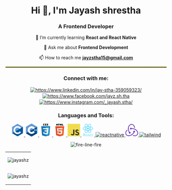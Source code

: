 <h1 align="center">Hi 👋, I'm Jayash shrestha</h1>

<h3 align="center">A Frontend Developer</h3>



<div align="center">
  
🌱 I’m currently learning **React and React Native**
  
💬 Ask me about **Frontend Development**

📫 How to reach me **jayzstha15@gmail.com**


</div>


<hr style="border: 1px dotted #f5ec00;">

<div align='center'>
  <h3 >Connect with me:</h3>
<p >
<a href="https://linkedin.com/in/https://www.linkedin.com/in/jay-stha-359059323/" target="blank"><img align="center" src="https://raw.githubusercontent.com/rahuldkjain/github-profile-readme-generator/master/src/images/icons/Social/linked-in-alt.svg" alt="https://www.linkedin.com/in/jay-stha-359059323/" height="30" width="40" /></a>
<a href="https://fb.com/https://www.facebook.com/jayz.sh.tha" target="blank"><img align="center" src="https://raw.githubusercontent.com/rahuldkjain/github-profile-readme-generator/master/src/images/icons/Social/facebook.svg" alt="https://www.facebook.com/jayz.sh.tha" height="30" width="40" /></a>
<a href="https://instagram.com/https://www.instagram.com/_jayash.stha/" target="blank"><img align="center" src="https://raw.githubusercontent.com/rahuldkjain/github-profile-readme-generator/master/src/images/icons/Social/instagram.svg" alt="https://www.instagram.com/_jayash.stha/" height="30" width="40" /></a>
</p>

<h3>Languages and Tools:</h3>
<p > <a href="https://www.cprogramming.com/" target="_blank" rel="noreferrer"> <img src="https://raw.githubusercontent.com/devicons/devicon/master/icons/c/c-original.svg" alt="c" width="40" height="40"/> </a> <a href="https://www.w3schools.com/cpp/" target="_blank" rel="noreferrer"> <img src="https://raw.githubusercontent.com/devicons/devicon/master/icons/cplusplus/cplusplus-original.svg" alt="cplusplus" width="40" height="40"/> </a> <a href="https://www.w3schools.com/css/" target="_blank" rel="noreferrer"> <img src="https://raw.githubusercontent.com/devicons/devicon/master/icons/css3/css3-original-wordmark.svg" alt="css3" width="40" height="40"/> </a> <a href="https://www.w3.org/html/" target="_blank" rel="noreferrer"> <img src="https://raw.githubusercontent.com/devicons/devicon/master/icons/html5/html5-original-wordmark.svg" alt="html5" width="40" height="40"/> </a> <a href="https://developer.mozilla.org/en-US/docs/Web/JavaScript" target="_blank" rel="noreferrer"> <img src="https://raw.githubusercontent.com/devicons/devicon/master/icons/javascript/javascript-original.svg" alt="javascript" width="40" height="40"/> </a> <a href="https://reactjs.org/" target="_blank" rel="noreferrer"> <img src="https://raw.githubusercontent.com/devicons/devicon/master/icons/react/react-original-wordmark.svg" alt="react" width="40" height="40"/> </a> <a href="https://reactnative.dev/" target="_blank" rel="noreferrer"> <img src="https://reactnative.dev/img/header_logo.svg" alt="reactnative" width="40" height="40"/> </a> <a href="https://redux.js.org" target="_blank" rel="noreferrer"> <img src="https://raw.githubusercontent.com/devicons/devicon/master/icons/redux/redux-original.svg" alt="redux" width="40" height="40"/> </a> <a href="https://tailwindcss.com/" target="_blank" rel="noreferrer"> <img src="https://www.vectorlogo.zone/logos/tailwindcss/tailwindcss-icon.svg" alt="tailwind" width="40" height="40"/> </a> </p>

![fire-line-fire](https://github.com/user-attachments/assets/9f73f5d0-415e-43d8-b0a1-7d156ab6a541)
</div>


<div align='center'>
<table>
  <tr>
    <td align='center'>
      <p><img  src="https://github-readme-stats.vercel.app/api/top-langs?username=jayashz&show_icons=true&theme=dark&title_color=f5ec00&text_color=f5ec00&bg_color=000000&locale=en&layout=compact" alt="jayashz" /></p>
    </td>
  </tr>
  <tr>
    <td>
      <p><img   src="https://github-readme-streak-stats.herokuapp.com/?user=jayashz&theme=highcontrast" alt="jayashz" /></p>
    </td>
  </tr>
</table>
</div>
  
  




